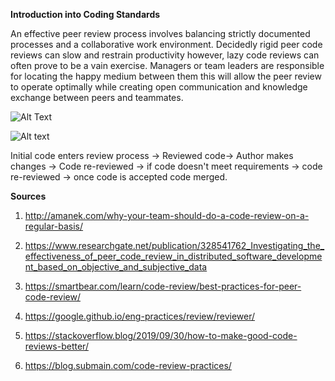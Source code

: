 **Introduction into Coding Standards**

An effective peer review process involves balancing strictly documented processes and a collaborative work environment. 
Decidedly rigid peer code reviews can slow and restrain productivity however, lazy code reviews can often prove to be a vain exercise. 
Managers or team leaders are responsible for locating the happy medium between them this will allow the peer review to operate optimally while creating open communication and knowledge exchange between peers and teammates.






![Alt Text](https://www.researchgate.net/publication/328541762/figure/fig1/AS:686040184528896@1540576134082/Overview-of-the-Code-Review-Process.png)

![Alt text](http://amanek.com/images/posts/code-review-process.png)

Initial code enters review process → Reviewed code→ Author makes changes → Code re-reviewed → if code doesn't meet requirements → code re-reviewed → once code is accepted code merged.






**Sources**

1. <http://amanek.com/why-your-team-should-do-a-code-review-on-a-regular-basis/>

2. <https://www.researchgate.net/publication/328541762_Investigating_the_effectiveness_of_peer_code_review_in_distributed_software_development_based_on_objective_and_subjective_data>

3. <https://smartbear.com/learn/code-review/best-practices-for-peer-code-review/>

4. <https://google.github.io/eng-practices/review/reviewer/>

5. <https://stackoverflow.blog/2019/09/30/how-to-make-good-code-reviews-better/>

6. <https://blog.submain.com/code-review-practices/>